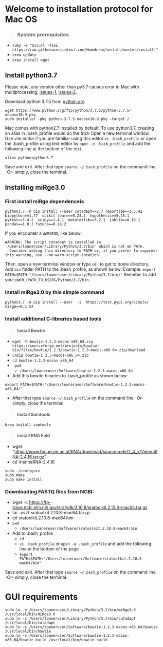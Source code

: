# Welcome to installation protocol for Mac OS

> ### **System prerequisites** 
- `ruby -e "$(curl -fsSL https://raw.githubusercontent.com/Homebrew/install/master/install)"`
- `brew update`
- `brew install wget`

## Install python3.7
Please note, any version other than py3.7 causes error in Mac with multiprocessing, [issues-1](https://github.com/darkskyapp/forecast-ruby/issues/13), [issues-2](https://stackoverflow.com/questions/50168647/multiprocessing-causes-python-to-crash-and-gives-an-error-may-have-been-in-progr).

Download python 3.7.5 from [python.org](https://www.python.org/downloads/release/python-375/)
```
wget https://www.python.org/ftp/python/3.7.5/python-3.7.5-macosx10.9.pkg
sudo installer -pkg python-3.7.5-macosx10.9.pkg -target /
```

Mac comes with python2.7 installed by default. To use python3.7, creating an alias in .bash_profile would do the trick
Open a new terminal window. Use vim editor if you are familiar using this editor `vi .bash_profile` or open the .bash_profile using text editor by `open -e .bash_profile` and add the following line at the bottom of the text.

`alias python=python3.7`

Save and exit. After that type `source ~/.bash_profile` on the command line -Or- simply, close the terminal. 

## Installing miRge3.0

### First install miRge dependenceis 

```
python3.7 -m pip install --user cutadapt==2.7 reportlab==3.5.42 biopython==1.77  scikit-learn==0.23.1  hypothesis==5.15.1 pytest==5.4.2  scipy==1.4.1  matplotlib==3.2.1  joblib==0.15.1  pandas==1.0.3 future==0.18.2
```

If you encounter a `WARNING`, like below:
```
WARNING: The script cutadapt is installed in '/Users/loaneruser/Library/Python/3.7/bin' which is not on PATH.
  Consider adding this directory to PATH or, if you prefer to suppress this warning, use --no-warn-script-location.
```

Then, open a new terminal window or type `cd ` to get to home directory. Add `bin` folder PATH to the .bash_profile, as shown below:
Example: ``` export PATH=$PATH:"/Users/loaneruser/Library/Python/3.7/bin/" ```
Remeber to add your path `/PATH_TO_USERS/Python/3.7/bin`. 

### Install miRge3.0 by this simple command
```
python3.7 -m pip install --user  -i  https://test.pypi.org/simple/  mirge==0.1.54
```

### Install additional C-libraries based tools 

> #### **Install Bowtie** 

- `wget -O bowtie-1.2.3-macos-x86_64.zip  https://sourceforge.net/projects/bowtie-bio/files/bowtie/1.2.3/bowtie-1.2.3-macos-x86_64.zip/download `
- `unzip bowtie-1.2.3-macos-x86_64.zip`
- `cd bowtie-1.2.3-macos-x86_64 `
- ` pwd` 
  + `/Users/loaneruser/Software/bowtie-1.2.3-macos-x86_64`
- Add this bowtie binaries to .bash_profile as shown below:
```
export PATH=$PATH:"/Users/loaneruser/Software/bowtie-1.2.3-macos-x86_64/"
```
- After that type `source ~/.bash_profile` on the command line -Or- simply, close the terminal. 

> #### **Install Samtools**

`brew install samtools`

> #### **Install RNA Fold**

- wget "https://www.tbi.univie.ac.at/RNA/download/sourcecode/2_4_x/ViennaRNA-2.4.16.tar.gz"
- cd ViennaRNA-2.4.16
```
sudo ./configure 
sudo make 
sudo make install
```

### Downloading FASTQ files from NCBI:
- wget -c https://ftp-trace.ncbi.nlm.nih.gov/sra/sdk/2.10.8/sratoolkit.2.10.8-mac64.tar.gz
- tar -xvzf sratoolkit.2.10.8-mac64.tar.gz 
- cd sratoolkit.2.10.8-mac64/bin
- `pwd`
  + `/Users/loaneruser/Software/sratoolkit.2.10.8-mac64/bin`
- Add to .bash_profile 
  + `cd `
  + `vi .bash_profile` or `open -e .bash_profile` and add the following line at the bottom of the page
  + `export PATH=$PATH:"/Users/loaneruser/Software/sratoolkit.2.10.8-mac64/bin"`

Save and exit. After that type `source ~/.bash_profile` on the command line -Or- simply, close the terminal. 


# GUI requirements
```
sudo ln -s /Users/loaneruser/Library/Python/3.7/bin/miRge3.0 /usr/local/bin/miRge3.0
sudo ln -s /Users/loaneruser/Library/Python/3.7/bin/cutadapt /usr/local/bin/cutadapt
sudo ln -s /Users/loaneruser/Software/bowtie-1.2.3-macos-x86_64/bowtie /usr/local/bin/bowtie
sudo ln -s /Users/loaneruser/Software/bowtie-1.2.3-macos-x86_64/bowtie-build /usr/local/bin/bowtie-build
```
